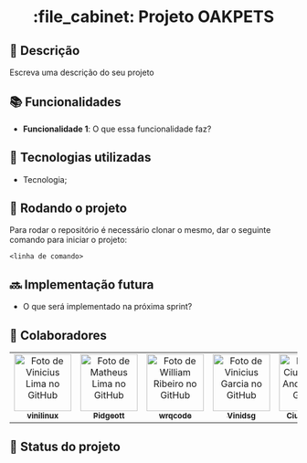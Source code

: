 <h1 align="center">:file_cabinet: Projeto OAKPETS</h1>

## :memo: Descrição
Escreva uma descrição do seu projeto

## :books: Funcionalidades
* <b>Funcionalidade 1</b>: O que essa funcionalidade faz?

## :wrench: Tecnologias utilizadas
* Tecnologia;

## :rocket: Rodando o projeto
Para rodar o repositório é necessário clonar o mesmo, dar o seguinte comando para iniciar o projeto:
```
<linha de comando>
```

## :soon: Implementação futura
* O que será implementado na próxima sprint?

## :handshake: Colaboradores
<table>
  <tr>
    <td align="center">
      <a href="https://github.com/vinilinux">
        <img src="https://avatars.githubusercontent.com/u/61031520?v=4" width="100px;" alt="Foto de Vinicius Lima no GitHub"/><br>
        <sub>
          <b>vinilinux</b>
        </sub>
      </a>
    </td>
    <td align="center">
      <a href="https://github.com/Pidgeott">
        <img src="https://avatars.githubusercontent.com/u/37540388?v=4" width="100px;" alt="Foto de Matheus Lima no GitHub"/><br>
        <sub>
          <b>Pidgeott</b>
        </sub>
      </a>
    </td>
    <td align="center">
      <a href="https://github.com/wrqcode">
        <img src="https://avatars.githubusercontent.com/u/67549417?v=4" width="100px;" alt="Foto de William Ribeiro no GitHub"/><br>
        <sub>
          <b>wrqcode</b>
        </sub>
      </a>
    </td>
    <td align="center">
      <a href="https://github.com/Vinidsg">
        <img src="https://avatars.githubusercontent.com/u/61765755?v=4" width="100px;" alt="Foto de Vinicius Garcia no GitHub"/><br>
        <sub>
          <b>Vinidsg</b>
        </sub>
      </a>
    </td>
    <td align="center">
      <a href="https://github.com/Ciuverlania">
        <img src="https://avatars.githubusercontent.com/u/101847643?v=4" width="100px;" alt="Foto de Ciuverlania Andrade no GitHub"/><br>
        <sub>
          <b>Ciuverlania</b>
        </sub>
      </a>
    </td>
  </tr>
</table>

## :dart: Status do projeto
